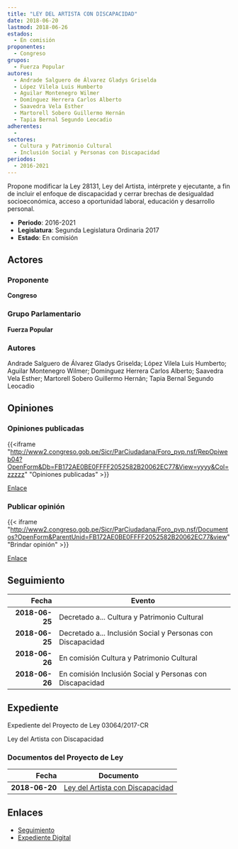 ```yaml
---
title: "LEY DEL ARTISTA CON DISCAPACIDAD"
date: 2018-06-20
lastmod: 2018-06-26
estados: 
  - En comisión
proponentes: 
  - Congreso
grupos: 
  - Fuerza Popular
autores: 
  - Andrade Salguero de Álvarez Gladys Griselda
  - López Vilela Luis Humberto
  - Aguilar Montenegro Wilmer
  - Domínguez Herrera Carlos Alberto
  - Saavedra Vela Esther
  - Martorell Sobero Guillermo Hernán
  - Tapia Bernal Segundo Leocadio
adherentes: 
  - 
sectores: 
  - Cultura y Patrimonio Cultural
  - Inclusión Social y Personas con Discapacidad
periodos: 
  - 2016-2021
---
```


Propone modificar la Ley 28131, Ley del Artista, intérprete y ejecutante, a fin de incluir el enfoque de discapacidad y cerrar brechas de desigualdad socioeconómica, acceso a oportunidad laboral, educación y desarrollo personal.

- **Periodo**: 2016-2021
- **Legislatura**: Segunda Legislatura Ordinaria 2017
- **Estado**: En comisión

## Actores

### Proponente

**Congreso**

### Grupo Parlamentario

**Fuerza Popular**

### Autores

Andrade Salguero de Álvarez Gladys Griselda; López Vilela Luis Humberto; Aguilar Montenegro Wilmer; Domínguez Herrera Carlos Alberto; Saavedra Vela Esther; Martorell Sobero Guillermo Hernán; Tapia Bernal Segundo Leocadio


## Opiniones

### Opiniones publicadas

{{<iframe "http://www2.congreso.gob.pe/Sicr/ParCiudadana/Foro_pvp.nsf/RepOpiweb04?OpenForm&Db=FB172AE0BE0FFFF2052582B20062EC77&View=yyyy&Col=zzzzz" "Opiniones publicadas" >}}

[Enlace](http://www2.congreso.gob.pe/Sicr/ParCiudadana/Foro_pvp.nsf/RepOpiweb04?OpenForm&Db=FB172AE0BE0FFFF2052582B20062EC77&View=yyyy&Col=zzzzz)
### Publicar opinión

{{< iframe "http://www2.congreso.gob.pe/Sicr/ParCiudadana/Foro_pvp.nsf/Documentos?OpenForm&ParentUnid=FB172AE0BE0FFFF2052582B20062EC77&view" "Brindar opinión" >}}

[Enlace](http://www2.congreso.gob.pe/Sicr/ParCiudadana/Foro_pvp.nsf/Documentos?OpenForm&ParentUnid=FB172AE0BE0FFFF2052582B20062EC77&view)

## Seguimiento

| Fecha | Evento |
|------:|--------|
| **2018-06-25** | Decretado a... Cultura y Patrimonio Cultural|
| **2018-06-25** | Decretado a... Inclusión Social y Personas con Discapacidad|
| **2018-06-26** | En comisión Cultura y Patrimonio Cultural|
| **2018-06-26** | En comisión Inclusión Social y Personas con Discapacidad|


## Expediente

Expediente del Proyecto de Ley 03064/2017-CR

Ley del Artista con Discapacidad


### Documentos del Proyecto de Ley

| Fecha | Documento |
|------:|--------|
| **2018-06-20** | [Ley del Artista con Discapacidad](http://www.leyes.congreso.gob.pe/Documentos/2016_2021/Proyectos_de_Ley_y_de_Resoluciones_Legislativas/PL0306420180620..PDF) |

## Enlaces 

- [Seguimiento](http://www2.congreso.gob.pe/Sicr/TraDocEstProc/CLProLey2016.nsf/f7fff46988ca05b1052578e100829cc7/3b68fe70d46d99e4052582b3005bc4de?OpenDocument)
- [Expediente Digital](http://www2.congreso.gob.pe/Sicr/TraDocEstProc/CLProLey2016.nsf/f7fff46988ca05b1052578e100829cc7/3b68fe70d46d99e4052582b3005bc4de?OpenDocument&Click=05257FB7005EB655.eb71d0cf91d8294e05256cdf006b5706/$Body/0.1C6C)
